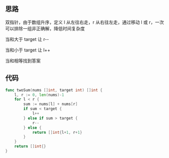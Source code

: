 ## 思路

双指针，由于数组升序，定义 l 从左往右走，r 从右往左走，通过移动 l 或 r，一次可以排除一组非正确解，降低时间复杂度

当和大于 target 让 r--

当和小于 target 让 l++

当和相等找到答案

## 代码

```go
func twoSum(nums []int, target int) []int {
    l, r := 0, len(nums)-1
    for l < r {
        sum := nums[l] + nums[r]
        if sum < target {
            l++
        } else if sum > target {
            r--
        } else {
            return []int{l+1, r+1}
        }
    }
    return []int{}
}
```

